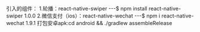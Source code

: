 引入的组件：
1.轮播：react-native-swiper  ---$ npm install react-native-swiper  1.0.0
2.微信支付（ios）：react-native-wechat  ---$ npm i react-native-wechat  1.9.1
打包安卓apk:cd android && ./gradlew assembleRelease